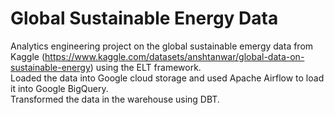 # Global Sustainable Energy Data

Analytics engineering project on the global sustainable emergy data from Kaggle (https://www.kaggle.com/datasets/anshtanwar/global-data-on-sustainable-energy) using the ELT framework. <br>
Loaded the data into Google cloud storage and used Apache Airflow to load it into Google BigQuery. <br>
Transformed the data in the warehouse using DBT.
